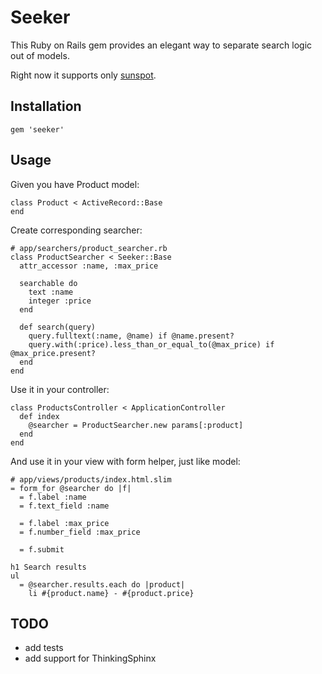 # Seeker

This Ruby on Rails gem provides an elegant way to separate search logic out of models.

Right now it supports only [sunspot](https://github.com/sunspot/sunspot).

## Installation

    gem 'seeker'

## Usage

Given you have Product model:

    class Product < ActiveRecord::Base
    end

Create corresponding searcher:

    # app/searchers/product_searcher.rb
    class ProductSearcher < Seeker::Base
      attr_accessor :name, :max_price

      searchable do
        text :name
        integer :price
      end

      def search(query)
        query.fulltext(:name, @name) if @name.present?
        query.with(:price).less_than_or_equal_to(@max_price) if @max_price.present?
      end
    end

Use it in your controller:

    class ProductsController < ApplicationController
      def index
        @searcher = ProductSearcher.new params[:product]
      end
    end

And use it in your view with form helper, just like model:

    # app/views/products/index.html.slim
    = form_for @searcher do |f|
      = f.label :name
      = f.text_field :name

      = f.label :max_price
      = f.number_field :max_price

      = f.submit

    h1 Search results
    ul
      = @searcher.results.each do |product|
        li #{product.name} - #{product.price}


## TODO

* add tests
* add support for ThinkingSphinx
